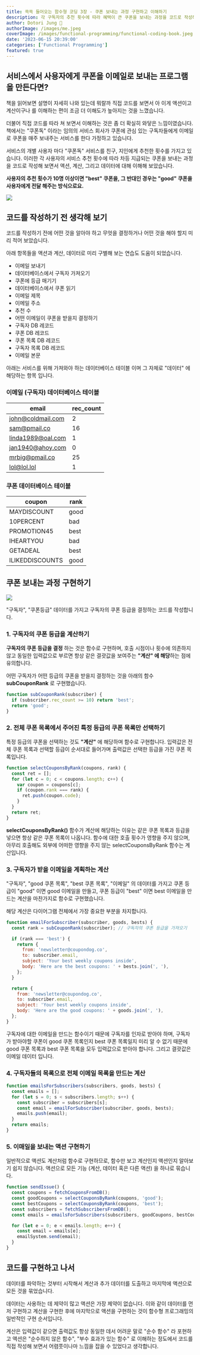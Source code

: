 ```yaml
---
title: 쏙쏙 들어오는 함수형 코딩 3장 - 쿠폰 보내는 과정 구현하고 이해하기
description: 각 구독자의 추천 횟수에 따라 혜택이 큰 쿠폰을 보내는 과정을 코드로 작성해 보면서 액션, 계산 그리고 데이터에 대해 이해해 봅니다.
author: Dotori Jung 🌰
authorImage: /images/me.jpeg
coverImage: /images/functional-programming/functional-coding-book.jpeg
date: '2023-06-15 20:39:00'
categories: ['Functional Programming']
featured: true
---
```


## 서비스에서 사용자에게 쿠폰을 이메일로 보내는 프로그램을 만든다면?

책을 읽어보면 설명이 자세히 나와 있는데 뭐랄까 직접 코드를 보면서 아 이게 액션이고 계산이구나 를 이해하는 편이 조금 더 이해도가 높아지는 것을 느꼈습니다.

더불어 직접 코드를 따라 쳐 보면서 이해하는 것은 좀 더 확실히 와닿은 느낌이였습니다. 책에서는 "쿠폰독" 이라는 임의의 서비스 회사가 쿠폰에 관심 있는 구독자들에게 이메일로 쿠폰을 매주 보내주는 서비스를 한다 가정하고 있습니다.

서비스의 개별 사용자 마다 "쿠폰독" 서비스를 친구, 지인에게 추천한 횟수를 가지고 있습니다. 이러한 각 사용자의 서비스 추천 횟수에 따라 차등 지급되는 쿠폰을 보내는 과정을 코드로 작성해 보면서 액션, 계산, 그리고 데이터에 대해 이해해 보았습니다.

**사용자의 추천 횟수가 10명 이상이면 "best" 쿠폰을, 그 반대인 경우는 "good" 쿠폰을 사용자에게 전달 해주는 방식으로요.**

![](/images/functional-programming/thumbnail.jpeg)

## 코드를 작성하기 전 생각해 보기

코드를 작성하기 전에 어떤 것을 알아야 하고 무엇을 결정하거나 어떤 것을 해야 할지 미리 적어 보았습니다.

아래 항목들을 액션과 계산, 데이터로 미리 구별해 보는 연습도 도움이 되었습니다.

- 이메일 보내기
- 데이터베이스에서 구독자 가져오기
- 쿠폰에 등급 매기기
- 데이터베이스에서 쿠폰 읽기
- 이메일 제목
- 이메일 주소
- 추천 수
- 어떤 이메일이 쿠폰을 받을지 결정하기
- 구독자 DB 레코드
- 쿠폰 DB 레코드
- 쿠폰 목록 DB 레코드
- 구독자 목록 DB 레코드
- 이메일 본문

아래는 서비스를 위해 가져와야 하는 데이터베이스 테이블 이며 그 자체로 "데이터" 에 해당하는 항목 입니다.

### 이메일 (구독자) 데이터베이스 테이블

| email             | rec_count |
| ----------------- | --------- |
| john@coldmail.com | 2         |
| sam@pmail.co      | 16        |
| linda1989@oal.com | 1         |
| jan1940@ahoy.com  | 0         |
| mrbig@pmail.co    | 25        |
| lol@lol.lol       | 1         |

### 쿠폰 데이터베이스 테이블

| coupon          | rank |
| --------------- | ---- |
| MAYDISCOUNT     | good |
| 10PERCENT       | bad  |
| PROMOTION45     | best |
| IHEARTYOU       | bad  |
| GETADEAL        | best |
| ILIKEDDISCOUNTS | good |

## 쿠폰 보내는 과정 구현하기

![](/images/functional-programming/coupon.webp)

"구독자", "쿠폰등급" 데이터를 가지고 구독자의 쿠폰 등급을 결정하는 코드를 작성합니다.

### 1. 구독자의 쿠폰 등급을 계산하기

**구독자의 쿠폰 등급을 결정** 하는 것은 함수로 구현하며, 호출 시점이나 횟수에 의존하지 않고 동일한 입력값으로 부르면 항상 같은 결괏값을 보여주는 **"계산" 에 해당**하는 점에 유의합니다.

어떤 구독자가 어떤 등급의 쿠폰을 받을지 결정하는 것을 아래의 함수 **subCouponRank** 로 구현했습니다.

```js
function subCouponRank(subscriber) {
  if (subscriber.rec_count >= 10) return 'best';
  return 'good';
}
```

### 2. 전체 쿠폰 목록에서 주어진 특정 등급의 쿠폰 목록만 선택하기

특정 등급의 쿠폰을 선택하는 것도 **"계산"** 에 해당하며 함수로 구현합니다. 입력값은 전체 쿠폰 목록과 선택할 등급이 순서대로 들어가며 출력값은 선택한 등급을 가진 쿠폰 목록입니다.

```js
function selectCouponsByRank(coupons, rank) {
  const ret = [];
  for (let c = 0; c < coupons.length; c++) {
    var coupon = coupons[c];
    if (coupon.rank === rank) {
      ret.push(coupon.code);
    }
  }
  return ret;
}
```

**selectCouponsByRank()** 함수가 계산에 해당하는 이유는 같은 쿠폰 목록과 등급을 넣으면 항상 같은 쿠폰 목록이 나옵니다. 함수에 대한 호출 횟수가 영향을 주지 않으며, 아무리 호출해도 외부에 어떠한 영향을 주지 않는 selectCouponsByRank 함수는 계산입니다.

### 3. 구독자가 받을 이메일을 계획하는 계산

"구독자", "good 쿠폰 목록", "best 쿠폰 목록", "이메일" 의 데이터를 가지고 쿠폰 등급이 "good" 이면 good 이메일을 만들고, 쿠폰 등급이 "best" 이면 best 이메일을 만드는 계산을 마찬가지로 함수로 구현했습니다.

해당 계산은 다이어그램 전체에서 가장 중요한 부분을 차지합니다.

```js
function emailForSubscriber(subscriber, goods, bests) {
  const rank = subCouponRank(subscriber); // 구독자의 쿠폰 등급을 가져오기

  if (rank === 'best') {
    return {
      from: 'newsletter@coupondog.co',
      to: subscriber.email,
      subject: 'Your best weekly coupons inside',
      body: 'Here are the best coupons: ' + bests.join(', '),
    };
  }

  return {
    from: 'newsletter@coupondog.co',
    to: subscriber.email,
    subject: 'Your best weekly coupons inside',
    body: 'Here are the good coupons: ' + goods.join(', '),
  };
}
```

구독자에 대한 이메일을 만드는 함수이기 때문에 구독자를 인자로 받아야 하며, 구독자가 받아야할 쿠폰이 good 쿠폰 목록인지 best 쿠폰 목록일지 미리 알 수 없기 때문에 good 쿠폰 목록과 best 쿠폰 목록을 모두 입력값으로 받아야 합니다. 그리고 결괏값은 이메일 데이터 입니다.

### 4. 구독자들의 목록으로 전체 이메일 목록을 만드는 계산

```js
function emailsForSubscribers(subscribers, goods, bests) {
  const emails = [];
  for (let s = 0; s < subscribers.length; s++) {
    const subscriber = subscribers[s];
    const email = emailForSubscriber(subscriber, goods, bests);
    emails.push(email);
  }
  return emails;
}
```

### 5. 이매일을 보내는 액션 구현하기

일반적으로 액션도 계산처럼 함수로 구현하므로, 함수만 보고 계산인지 액션인지 알아보기 쉽지 않습니다. 액션으로 모든 기능 (계산, 데이터 혹은 다른 액션) 을 하나로 묶습니다.

```js
function sendIssue() {
  const coupons = fetchCouponsFromDB();
  const goodCoupons = selectCouponsByRank(coupons, 'good');
  const bestCoupons = selectCouponsByRank(coupons, 'best');
  const subscribers = fetchSubscribersFromDB();
  const emails = emailsForSubscribers(subscribers, goodCoupons, bestCoupons);

  for (let e = 0; e < emails.length; e++) {
    const email = emails[e];
    emailSystem.send(email);
  }
}
```

## 코드를 구현하고 나서

데이터를 파악하는 것부터 시작해서 계산과 추가 데이터를 도출하고 마지막에 액션으로 모든 것을 묶었습니다.

데이터는 사용하는 데 제약이 많고 액션은 가장 제약이 없습니다. 이와 같이 데이터를 먼저 구현하고 계산을 구현한 후에 마지막으로 액션을 구현하는 것이 함수형 프로그래밍의 일반적인 구현 순서입니다.

계산은 입력값이 같으면 출력값도 항상 동일한 데서 어려운 말로 "순수 함수" 라 포현하고 액션은 "순수하지 않은 함수", "부수 효과가 있는 함수" 로 이해하는 정도에서 코드를 직접 작성해 보면서 어렴풋이나마 느낌을 잡을 수 있었다고 생각합니다.

